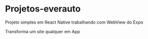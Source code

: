 # Projetos-everauto

Projeto simples em React Native trabalhando com WebView do Expo

Transforma um site qualquer em App
